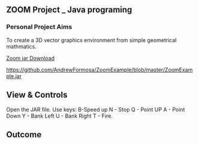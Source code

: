 ## ZOOM Project _ Java programing

### Personal Project Aims

To create a 3D vector graphics environment from simple geometrical mathmatics.

[Zoom jar Download](https://github.com/AndrewFormosa/ZoomExample/blob/master/ZoomExample.jar?raw=true) 

https://github.com/AndrewFormosa/ZoomExample/blob/master/ZoomExample.jar

## View & Controls

Open the JAR file.
Use keys:
B-Speed up
N - Stop
Q - Point UP
A - Point Down
Y - Bank Left
U - Bank Right
T - Fire.

## Outcome


